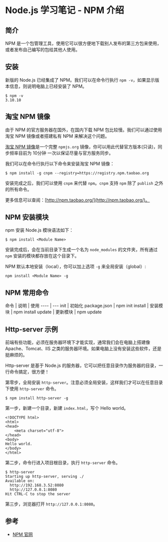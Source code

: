 # Node.js 学习笔记 - NPM 介绍

## 简介

NPM 是一个包管理工具，使用它可以很方便地下载别人发布的第三方包来使用，或者发布自己编写的包给其他人使用。

## 安装

新版的 Node.js 已经集成了 NPM。我们可以在命令行执行 `npm -v`，如果显示版本信息，则说明电脑上已经安装了 NPM。

```
$ npm -v
3.10.10
```

## 淘宝 NPM 镜像

由于 NPM 的官方服务器在国外，在国内下载 NPM 包比较慢。我们可以通过使用淘宝 NPM 镜像或者搭建私有 NPM 来解决这个问题。

[淘宝 NPM 镜像](http://npm.taobao.org/)是一个完整 `npmjs.org` 镜像，你可以用此代替官方版本(只读)，同步频率目前为 10分钟 一次以保证尽量与官方服务同步。

我们可以在命令行执行以下命令来安装淘宝 NPM 镜像：

```
$ npm install -g cnpm --registry=https://registry.npm.taobao.org
```

安装完成之后，我们可以使用 `cnpm` 来代替 `npm`。`cnpm` 支持 `npm` 除了 `publish` 之外的所有命令。

更多信息可以查阅：[http://npm.taobao.org/](http://npm.taobao.org/)。

## NPM 安装模块

npm 安装 Node.js 模块语法如下：

```
$ npm install <Module Name>
```

安装完成后，会在当前目录下生成一个名为 `node_modules` 的文件夹，所有通过 `npm` 安装的模块都存放在这个目录下。

NPM 默认本地安装（local），你可以加上选项 `-g` 来全局安装（global）:

```
npm install <Module Name> -g
```

## NPM 常用命令

命令 | 说明 | 使用
---- | ---
init | 初始化 package.json | npm init
install | 安装模块 | npm install <Module Name>
update | 更新模块 | npm update <Module Name>

## Http-server 示例

前端有些功能，必须在服务器环境下才能实现，通常我们会在电脑上搭建像 Apache、Tomcat、IIS 之类的服务器环境。如果电脑上没有安装这些软件，还是挺麻烦的。

Http-server 是基于 Node.js 的服务器，它可以把任意目录作为服务器的目录，一行命令搞定，很方便！

第零步，全局安装 `http-server`。注意必须全局安装，这样我们才可以在任意目录下使用 `http-server` 命令。

```
$ npm install http-server -g
```

第一步，新建一个目录，新建 `index.html`，写个 Hello world。

```
<!DOCTYPE html>
<html>
<head>
    <meta charset="utf-8">
</head>
<body>
Hello world.
</body>
</html>
```

第二步，命令行进入项目根目录，执行  `http-server` 命令。

```
$ http-server
Starting up http-server, serving ./
Available on:
  http://192.168.3.52:8080
  http://127.0.0.1:8080
Hit CTRL-C to stop the server
```

第三步，浏览器打开 `http://127.0.0.1:8080`。

## 参考

* [NPM 官网](https://www.npmjs.com/)

